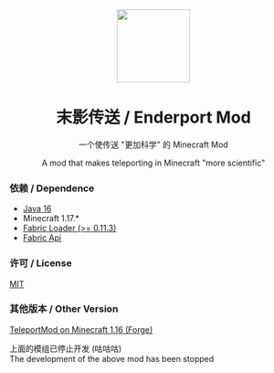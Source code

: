 <div align="center">
    <img src="https://raw.fastgit.org/Stars-sea/Enderport/main/src/main/resources/enderport.png" height="128" align="center"/>
    <h1 align="center">末影传送 / Enderport Mod</h1>
    <p align="center">一个使传送 "更加科学" 的 Minecraft Mod</p>
    <p align="center">A mod that makes teleporting in Minecraft "more scientific"</p>
</div>


### 依赖 / Dependence
* [Java 16](https://jdk.java.net/java-se-ri/16 "OpenJdk 16")
* Minecraft 1.17.*
* [Fabric Loader (>= 0.11.3)](https://fabricmc.net/)
* [Fabric Api](https://minecraft.curseforge.com/projects/fabric/files)


### 许可 / License
[MIT](LICENSE)


### 其他版本 / Other Version
[TeleportMod on Minecraft 1.16 (Forge)](https://github.com/Stars-sea/TeleportMod)

上面的模组已停止开发 (咕咕咕)  
The development of the above mod has been stopped
